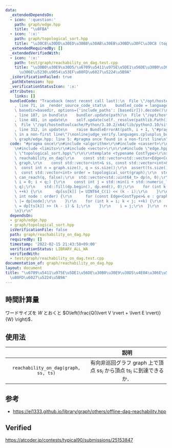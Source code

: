 ```yaml
---
data:
  _extendedDependsOn:
  - icon: ':question:'
    path: graph/edge.hpp
    title: "\u8FBA"
  - icon: ':x:'
    path: graph/topological_sort.hpp
    title: "\u30C8\u30DD\u30ED\u30B8\u30AB\u30EB\u30BD\u30FC\u30C8 (topological sort)"
  _extendedRequiredBy: []
  _extendedVerifiedWith:
  - icon: ':x:'
    path: test/graph/reachability_on_dag.test.cpp
    title: "\u30B0\u30E9\u30D5/\u6709\u5411\u975E\u5DE1\u56DE\u30B0\u30E9\u30D5\u4E0A\
      \u306E\u5230\u9054\u53EF\u80FD\u6027\u5224\u5B9A"
  _isVerificationFailed: true
  _pathExtension: hpp
  _verificationStatusIcon: ':x:'
  attributes:
    links: []
  bundledCode: "Traceback (most recent call last):\n  File \"/opt/hostedtoolcache/Python/3.10.2/x64/lib/python3.10/site-packages/onlinejudge_verify/documentation/build.py\"\
    , line 71, in _render_source_code_stat\n    bundled_code = language.bundle(stat.path,\
    \ basedir=basedir, options={'include_paths': [basedir]}).decode()\n  File \"/opt/hostedtoolcache/Python/3.10.2/x64/lib/python3.10/site-packages/onlinejudge_verify/languages/cplusplus.py\"\
    , line 187, in bundle\n    bundler.update(path)\n  File \"/opt/hostedtoolcache/Python/3.10.2/x64/lib/python3.10/site-packages/onlinejudge_verify/languages/cplusplus_bundle.py\"\
    , line 401, in update\n    self.update(self._resolve(pathlib.Path(included), included_from=path))\n\
    \  File \"/opt/hostedtoolcache/Python/3.10.2/x64/lib/python3.10/site-packages/onlinejudge_verify/languages/cplusplus_bundle.py\"\
    , line 312, in update\n    raise BundleErrorAt(path, i + 1, \"#pragma once found\
    \ in a non-first line\")\nonlinejudge_verify.languages.cplusplus_bundle.BundleErrorAt:\
    \ graph/edge.hpp: line 5: #pragma once found in a non-first line\n"
  code: "#pragma once\r\n#include <algorithm>\r\n#include <cassert>\r\n#include <cstdint>\r\
    \n#include <limits>\r\n#include <vector>\r\n\r\n#include \"edge.hpp\"\r\n#include\
    \ \"topological_sort.hpp\"\r\n\r\ntemplate <typename CostType>\r\nstd::vector<bool>\
    \ reachability_on_dag(\r\n    const std::vector<std::vector<Edge<CostType>>>&\
    \ graph,\r\n    const std::vector<int>& ss, const std::vector<int>& ts) {\r\n\
    \  const int n = graph.size(), q = ss.size();\r\n  assert(ts.size() == q);\r\n\
    \  const std::vector<int> order = topological_sort(graph);\r\n  std::vector<bool>\
    \ can_reach(q, false);\r\n  std::vector<std::uint64_t> dp(n, 0);\r\n  for (int\
    \ i = 0; i < q;) {\r\n    const int j = std::min(i + std::numeric_limits<std::uint64_t>::digits,\
    \ q);\r\n    std::fill(dp.begin(), dp.end(), 0);\r\n    for (int k = i; k < j;\
    \ ++k) {\r\n      dp[ss[k]] |= UINT64_C(1) << (k - i);\r\n    }\r\n    for (const\
    \ int node : order) {\r\n      for (const Edge<CostType>& e : graph[node]) dp[e.dst]\
    \ |= dp[node];\r\n    }\r\n    for (int k = i; k < j; ++k) {\r\n      can_reach[k]\
    \ = dp[ts[k]] >> (k - i) & 1;\r\n    }\r\n    i = j;\r\n  }\r\n  return can_reach;\r\
    \n}\r\n"
  dependsOn:
  - graph/edge.hpp
  - graph/topological_sort.hpp
  isVerificationFile: false
  path: graph/reachability_on_dag.hpp
  requiredBy: []
  timestamp: '2022-02-15 21:43:58+09:00'
  verificationStatus: LIBRARY_ALL_WA
  verifiedWith:
  - test/graph/reachability_on_dag.test.cpp
documentation_of: graph/reachability_on_dag.hpp
layout: document
title: "\u6709\u5411\u975E\u5DE1\u56DE\u30B0\u30E9\u30D5\u4E0A\u306E\u5230\u9054\u53EF\
  \u80FD\u6027\u5224\u5B9A"
---
```



## 時間計算量

ワードサイズを $W$ とおくと $O\left(\frac{Q(\lvert V \rvert + \lvert E \rvert)}{W} \right)$．


## 使用法

||説明|
|:--:|:--:|
|`reachability_on_dag(graph, ss, ts)`|有向非巡回グラフ $\mathrm{graph}$ 上で頂点 $\mathrm{ss}_i$ から頂点 $\mathrm{ts}_i$ に到達できるか．|


## 参考

- https://ei1333.github.io/library/graph/others/offline-dag-reachability.hpp


## Verified

https://atcoder.jp/contests/typical90/submissions/25153847
